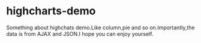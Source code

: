 highcharts-demo
===============

Something about highchats demo.Like column,pie and so on.Importantly,the data is from AJAX and JSON.I hope you can enjoy yourself.
